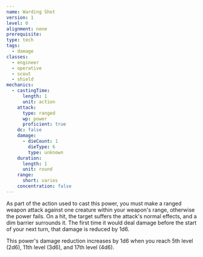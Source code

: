 ```yaml
---
name: Warding Shot
version: 1
level: 0
alignment: none
prerequisite: 
type: tech
tags:
  - damage
classes:
  - engineer
  - operative
  - scout
  - shield
mechanics:
  - castingTime:
      length: 1
      unit: action
    attack:
      type: ranged
      wp: power
      proficient: true
    dc: false
    damage:
      - dieCount: 1
        dieType: 6
        type: unknown
    duration:
      length: 1
      unit: round
    range:
      short: varies
    concentration: false
---
```

As part of the action used to cast this power, you must make a ranged weapon attack against one creature within your weapon's range, otherwise the power fails. On a hit, the target suffers the attack's normal effects, and a dim barrier surrounds it. The first time it would deal damage before the start of your next turn, that damage is reduced by 1d6. 

This power's damage reduction increases by 1d6 when you reach 5th level (2d6), 11th level (3d6), and 17th level (4d6).
    